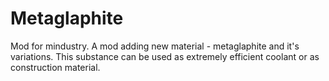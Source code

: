 # Metaglaphite
Mod for mindustry.
A mod adding new material - metaglaphite and it's variations. This substance can be used as extremely efficient coolant or as construction material.
